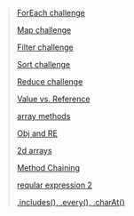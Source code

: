 > [ForEach challenge](https://github.com/ehabsalhi/data-structures-and-algorithms/pull/1/files)
>
> [Map challenge](https://github.com/ehabsalhi/data-structures-and-algorithms/pull/10)
> 
>[Filter challenge](https://github.com/ehabsalhi/data-structures-and-algorithms/pull/11)
> 
>[Sort challenge](https://github.com/ehabsalhi/data-structures-and-algorithms/pull/12)
>
>[Reduce challenge](https://github.com/ehabsalhi/data-structures-and-algorithms/pull/13)
> 
>[Value vs. Reference](https://github.com/ehabsalhi/data-structures-and-algorithms/pull/14)
> 
> [array methods](https://github.com/ehabsalhi/data-structures-and-algorithms/pull/18)
>
> [Obj and RE](https://github.com/ehabsalhi/data-structures-and-algorithms/pull/19)
>
> [2d arrays](https://github.com/ehabsalhi/data-structures-and-algorithms/pull/23)
>
> [Method Chaining](https://github.com/ehabsalhi/data-structures-and-algorithms/pull/24)
>
> [reqular expression 2](https://github.com/ehabsalhi/data-structures-and-algorithms/pull/25)
>
> [.includes(), .every(), .charAt()](https://github.com/ehabsalhi/data-structures-and-algorithms/pull/26)
